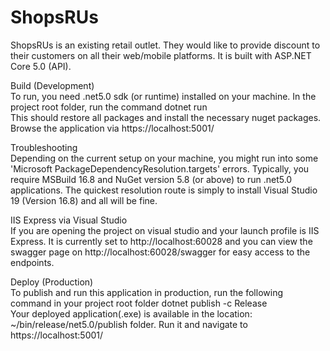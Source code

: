 # ShopsRUs
ShopsRUs is an existing retail outlet. They would like to provide discount to their customers on all their web/mobile platforms.
It is built with ASP.NET Core 5.0 (API).

Build (Development)
<br>To run, you need .net5.0 sdk (or runtime) installed on your machine. In the project root folder, run the command dotnet run
<br>This should restore all packages and install the necessary nuget packages. Browse the application via https://localhost:5001/

Troubleshooting
<br>Depending on the current setup on your machine, you might run into some 'Microsoft PackageDependencyResolution.targets' errors. Typically, you require MSBuild 16.8 and NuGet version 5.8 (or above) to run .net5.0 applications. The quickest resolution route is simply to install Visual Studio 19 (Version 16.8) and all will be fine.

IIS Express via Visual Studio
<br>If you are opening the project on visual studio and your launch profile is IIS Express. It is currently set to http://localhost:60028 and you can view the swagger page on http://localhost:60028/swagger for easy access to the endpoints.

Deploy (Production)
<br>To publish and run this application in production, run the following command in your  project root folder dotnet publish -c Release
<br>Your deployed application(.exe) is available in the location: ~/bin/release/net5.0/publish folder. Run it and navigate to https://localhost:5001/
